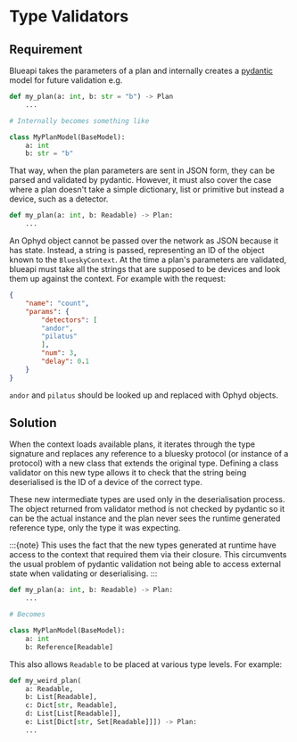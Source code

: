 # Type Validators

## Requirement

Blueapi takes the parameters of a plan and internally creates a [pydantic] model for future validation e.g.

```python
def my_plan(a: int, b: str = "b") -> Plan
    ...

# Internally becomes something like

class MyPlanModel(BaseModel):
    a: int
    b: str = "b"
```

That way, when the plan parameters are sent in JSON form, they can be parsed and validated by pydantic.
However, it must also cover the case where a plan doesn't take a simple dictionary, list or primitive but
instead a device, such as a detector.

```python
def my_plan(a: int, b: Readable) -> Plan:
    ...
```

An Ophyd object cannot be passed over the network as JSON because it has state.
Instead, a string is passed, representing an ID of the object known to the `BlueskyContext`.
At the time a plan's parameters are validated, blueapi must take all the strings that are supposed
to be devices and look them up against the context. For example with the request:

```json
{
    "name": "count",
    "params": {
        "detectors": [
        "andor",
        "pilatus"
        ],
        "num": 3,
        "delay": 0.1
    }
}
```

`andor` and `pilatus` should be looked up and replaced with Ophyd objects.

## Solution

When the context loads available plans, it iterates through the type signature
and replaces any reference to a bluesky protocol (or instance of a protocol)
with a new class that extends the original type. Defining a class validator on
this new type allows it to check that the string being deserialised is the ID of
a device of the correct type.

These new intermediate types are used only in the deserialisation process. The
object returned from validator method is not checked by pydantic so it can be
the actual instance and the plan never sees the runtime generated reference
type, only the type it was expecting.

:::{note}
This uses the fact that the new types generated at runtime have access to
the context that required them via their closure. This circumvents the usual
problem of pydantic validation not being able to access external state when
validating or deserialising.
:::

```python
def my_plan(a: int, b: Readable) -> Plan:
    ...

# Becomes

class MyPlanModel(BaseModel):
    a: int
    b: Reference[Readable]
```

This also allows `Readable` to be placed at various type levels. For example:

```python
def my_weird_plan(
    a: Readable,
    b: List[Readable],
    c: Dict[str, Readable],
    d: List[List[Readable]],
    e: List[Dict[str, Set[Readable]]]) -> Plan:
    ...
```

[pydantic]: https://docs.pydantic.dev/
